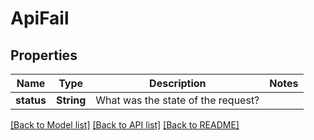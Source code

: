 # ApiFail

## Properties
Name | Type | Description | Notes
------------ | ------------- | ------------- | -------------
**status** | **String** | What was the state of the request? | 

[[Back to Model list]](../README.md#documentation-for-models) [[Back to API list]](../README.md#documentation-for-api-endpoints) [[Back to README]](../README.md)


